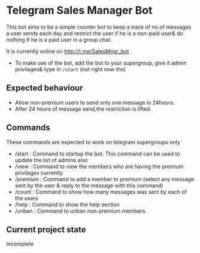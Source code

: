 # Telegram Sales Manager Bot

This bot aims to be a simple counter bot to keep a track of no.of messages a user sends each day and restrict the user if he is a non-paid user& do nothing if he is a paid user in a group chat.  

It is currently online on http://t.me/SalesMngr_bot .
- To make use of the bot, add the bot to your supergroup, give it admin privilages& type in `/start` (not right now tho)

## Expected behaviour

- Allow non-premium users to send only one message in 24hours.
- After 24 hours of message send,the restriction is lifted. 

## Commands

These commands are expected to work on telegram supergroups only

- /start : Command to startup the bot. This command can be used to update the list of admins also
- /view : Command to view the members who are having the premium privilages currently
- /premium : Command to add a member to premium (select any message sent by the user & reply to the message with this command)
- /count : Command to show how many messages was sent by each of the users
- /help : Command to show the help section
- /unban : Command to unban non-premium members

## Current project state
Incomplete
